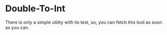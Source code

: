 # Double-To-Int
There is only a simple utility with its test, so, you can fetch this tool as soon as you can.
